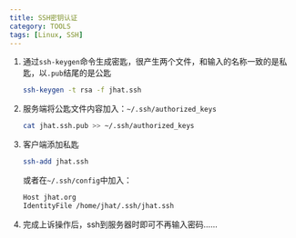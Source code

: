 ```yaml
---
title: SSH密钥认证
category: TOOLS
tags: [Linux, SSH]
---
```


1. 通过`ssh-keygen`命令生成密匙，很产生两个文件，和输入的名称一致的是私匙，以`.pub`结尾的是公匙

    ```bash
    ssh-keygen -t rsa -f jhat.ssh
    ```

2. 服务端将公匙文件内容加入：`~/.ssh/authorized_keys`

    ```bash
    cat jhat.ssh.pub >> ~/.ssh/authorized_keys
    ```

3. 客户端添加私匙

    ```bash
    ssh-add jhat.ssh
    ```
    
    或者在`~/.ssh/config`中加入：

    ```bash
    Host jhat.org
    IdentityFile /home/jhat/.ssh/jhat.ssh
    ```

4. 完成上诉操作后，ssh到服务器时即可不再输入密码……
